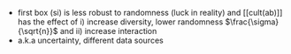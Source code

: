 - first box (si) is less robust to randomness (luck in reality) and [[cult(ab)]] has the effect of i) increase diversity, lower randomness $\frac{\sigma}{\sqrt{n}}$ and ii) increase interaction
- a.k.a uncertainty, different data sources